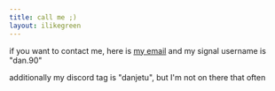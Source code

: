 ```yaml
---
title: call me ;)
layout: ilikegreen
---
```

if you want to contact me, here is [my email](mailto:website@danielpadrta.cz) and my signal username is "dan.90"

additionally my discord tag is "danjetu", but I'm not on there that often
